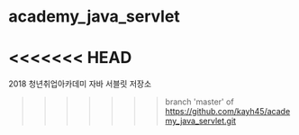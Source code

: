 # academy_java_servlet
<<<<<<< HEAD
=======
2018 청년취업아카데미 자바 서블릿 저장소
>>>>>>> branch 'master' of https://github.com/kayh45/academy_java_servlet.git
